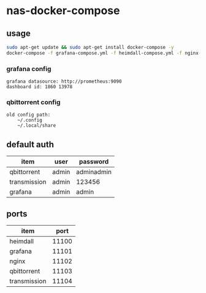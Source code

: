 # nas-docker-compose

## usage

```bash
sudo apt-get update && sudo apt-get install docker-compose -y
docker-compose -f grafana-compose.yml -f heimdall-compose.yml -f nginx-compose.yml -f qbittorrent-compose.yml -f transmission-compose.yml up -d
```

### grafana config
    grafana datasource: http://prometheus:9090
    dashboard id: 1860 13978
### qbittorrent config
    old config path: 
        ~/.config
        ~/.local/share

## default auth

|item|user|password|
|---|---|---|
|qbittorrent|admin|adminadmin|
|transmission|admin|123456|
|grafana|admin|admin|

## ports

|item|port|
|---|---|
|heimdall|11100|
|grafana|11101|
|nginx|11102|
|qbittorrent|11103|
|transmission|11104|